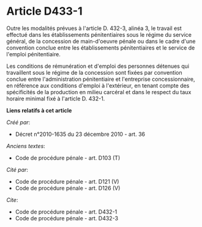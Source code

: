 # Article D433-1

Outre les modalités prévues à l'article D. 432-3, alinéa 3, le travail est effectué dans les établissements pénitentiaires
sous le régime du service général, de la concession de main-d'oeuvre pénale ou dans le cadre d'une convention conclue entre
les établissements pénitentiaires et le service de l'emploi pénitentiaire. 

Les conditions de rémunération et d'emploi des personnes détenues qui travaillent sous le régime de la concession sont fixées
par convention conclue entre l'administration pénitentiaire et l'entreprise concessionnaire, en référence aux conditions
d'emploi à l'extérieur, en tenant compte des spécificités de la production en milieu carcéral et dans le respect du taux
horaire minimal fixé à l'article D. 432-1.

**Liens relatifs à cet article**

_Créé par_:

  - Décret n°2010-1635 du 23 décembre 2010 - art. 36

_Anciens textes_:

  - Code de procédure pénale - art. D103 (T)

_Cité par_:

  - Code de procédure pénale - art. D121 (V)
  - Code de procédure pénale - art. D126 (V)

_Cite_:

  - Code de procédure pénale - art. D432-1
  - Code de procédure pénale - art. D432-3
